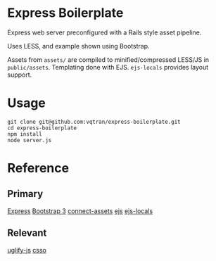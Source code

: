 Express Boilerplate
=======

Express web server preconfigured with a Rails style asset pipeline.

Uses LESS, and example shown using Bootstrap. 

Assets from `assets/` are compiled to minified/compressed LESS/JS in `public/assets`. Templating done with EJS. `ejs-locals` provides layout support.

# Usage

    git clone git@github.com:vqtran/express-boilerplate.git
    cd express-boilerplate
    npm install
    node server.js

# Reference

## Primary
[Express](expressjs.com)
[Bootstrap 3](getbootstrap.com)
[connect-assets](https://github.com/adunkman/connect-assets)
[ejs](https://github.com/visionmedia/ejs)
[ejs-locals](https://github.com/RandomEtc/ejs-locals)

## Relevant
[uglify-js](https://github.com/mishoo/UglifyJS)
[csso](https://github.com/css/csso)







